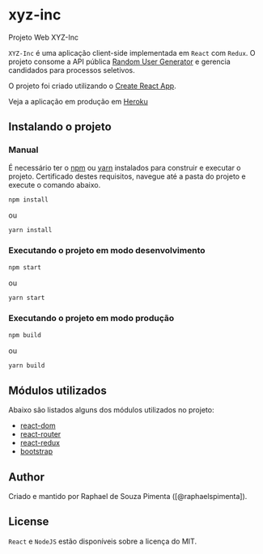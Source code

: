 # xyz-inc
Projeto Web XYZ-Inc

`XYZ-Inc` é uma aplicação client-side implementada em `React` com `Redux`. O projeto consome a API pública [Random User Generator](https://randomuser.me) e gerencia candidados para processos seletivos.

O projeto foi criado utilizando o [Create React App](https://github.com/facebookincubator/create-react-app).

Veja a aplicação em produção em [Heroku](https://xyz-inc.herokuapp.com/)

## Instalando o projeto

### Manual
É necessário ter o [npm](https://www.npmjs.com) ou [yarn](https://yarnpkg.com/lang/en) instalados para construir e executar o projeto. Certificado destes requisitos, navegue até a pasta do projeto e execute o comando abaixo.
```sh
npm install
```
ou

```sh
yarn install
```

### Executando o projeto em modo desenvolvimento
```sh
npm start
```
ou

```sh
yarn start
```

### Executando o projeto em modo produção
```sh
npm build
```
ou

```sh
yarn build
```

## Módulos utilizados
Abaixo são listados alguns dos módulos utilizados no projeto:

* [react-dom](http://reactjs.org/docs/react-dom.html)
* [react-router](https://www.npmjs.com/package/react-router)
* [react-redux](https://redux.js.org/basics/usage-with-react)
* [bootstrap](https://getbootstrap.com/)

## Author
Criado e mantido por Raphael de Souza Pimenta ([@raphaelspimenta]).

## License
`React` e `NodeJS` estão disponíveis sobre a licença do MIT.